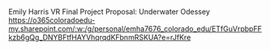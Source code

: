 Emily Harris VR Final Project Proposal: Underwater Odessey
https://o365coloradoedu-my.sharepoint.com/:w:/g/personal/emha7676_colorado_edu/ETfGuVrpbpFFkzb6gQg_DNYBFtfHAYVhqrqdKFbnmRSKUA?e=rJfKre